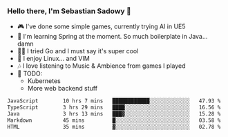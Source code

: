 ### Hello there, I'm Sebastian Sadowy 👋

 - 🎮 I've done some simple games, currently trying AI in UE5
 - 🍃 I'm learning Spring at the moment. So much boilerplate in Java... damn 
 - 🏃‍♀️ I tried Go and I must say it's super cool
 - 🐧 I enjoy Linux... and VIM
 - 🎶 I love listening to Music & Ambience from games I played
 - 🌱 TODO:
   * Kubernetes
   * More web backend stuff
<!--START_SECTION:waka-->

```txt
JavaScript        10 hrs 7 mins   ████████████░░░░░░░░░░░░░   47.93 %
TypeScript        3 hrs 29 mins   ████░░░░░░░░░░░░░░░░░░░░░   16.56 %
Java              3 hrs 13 mins   ███▓░░░░░░░░░░░░░░░░░░░░░   15.28 %
Markdown          45 mins         █░░░░░░░░░░░░░░░░░░░░░░░░   03.58 %
HTML              35 mins         ▓░░░░░░░░░░░░░░░░░░░░░░░░   02.78 %
```

<!--END_SECTION:waka-->
